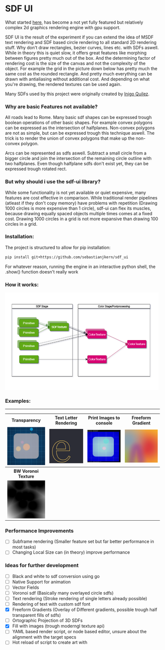 # SDF UI

What started [here](https://github.com/sebastianjkern/metaballs), has become a not yet fully featured but relatively complex 2d graphics rendering engine with gpu support.

SDF UI is the result of the experiment if you can extend the idea of MSDF text rendering and SDF based circle rendering to all standard 2D rendering stuff. Why don't draw rectangles, bezier curves, lines etc. with SDFs aswell. While in theory this is quiet slow, it offers great features like morphing between figures pretty much out of the box. And the determining factor of rendering cost is the size of the canvas and not the complexity of the object. For example the grid in the picture down below has pretty much the same cost as the rounded rectangle. And pretty much everything can be drawn with antialiasing without additional cost. And depending on what you're drawing, the rendered textures can be used again. 

Many SDFs used by this project were originally created by [Inigo Quilez](https://iquilezles.org/articles/distfunctions2d/).


### Why are basic Features not available?

All roads lead to Rome. Many basic sdf shapes can be expressed trough boolean operations of other basic shapes. For example convex polygons can be expressed as the intersection of halfplanes. Non-convex polygons are not as simple, but can be expressed trough this technique aswell. The trick is to render the union of convex polygons that make up the non-convex polygon.

Arcs can be represented as sdfs aswell. Subtract a small circle from a bigger circle and join the intersection of the remaining circle outline with two halfplanes. Even though halfplane sdfs don't exist yet, they can be expressed trough rotated rect. 

### But why should i use the sdf-ui library?

While some functionality is not yet available or quiet expensive, many features are cost effective in comparison. While traditional render pipelines (atleast if they don't copy memory) have problems with repetition (Drawing 1000 circles is more expensive than 1 circle), sdf-ui can flex its muscles, because drawing equally spaced objects multiple times comes at a fixed cost. Drawing 1000 circles in a grid is not more expansive than drawing 100 circles in a grid.

### Installation:

The project is structured to allow for pip installation:

```bash
pip install git+https://github.com/sebastianjkern/sdf_ui
```

For whatever reason, running the engine in an interactive python shell, the .show() function doesn't really work

### How it works:

<img src="./sdf_ui_diagram.png" width="500">

### Examples:
___

<table>
    <tr>
        <th>Transparency</th>    
        <th>Text Letter Rendering</th>
        <th>Print Images to console</th>
        <th>Freeform Gradient</th>
    </tr>
    <tr>
        <td><img src="./image1.png" width="150"></td>
        <td><img src="./image2.png" width="150"></td>
        <td><img src="./console.png" width="150"></td>
        <td><img src="./image3.png" width="150"></td>
    </tr>
    <tr>
        <th>BW Voronoi Texture</th>    
        <th></th>
        <th></th>
        <th></th>
    </tr>
    <tr>
        <td><img src="./voronoi.png" width="150"></td>
        <td></td>
        <td></td>
        <td></td>
    </tr>
</table>

### Performance Improvements

- [ ] Subframe rendering (Smaller feature set but far better performance in most tasks)
- [ ] Changing Local Size can (in theory) improve performance

### Ideas for further development

- [ ] Black and white to sdf conversion using go
- [ ] Native Support for animation
- [ ] Vector Fields
- [ ] Voronoi sdf (Basically many overlayed circle sdfs)
- [ ] Text rendering (Stroke rendering of single letters already possible)
- [ ] Rendering of text with custom sdf font
- [x] Freeform Gradients (Overlay of Different gradients, possible trough half transparent fills of sdfs)
- [ ] Ortographic Projection of 3D SDFs
- [x] Fill with images (trough moderngl texture api)
- [ ] YAML based render script, or node based editor, unsure about the alignment with the target specs
- [ ] Hot reload of script to create art with